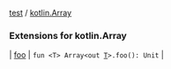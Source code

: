 [test](../index.md) / [kotlin.Array](./index.md)

### Extensions for kotlin.Array

| [foo](foo.md) | `fun <T> Array<out `[`T`](foo.md#T)`>.foo(): Unit` |

